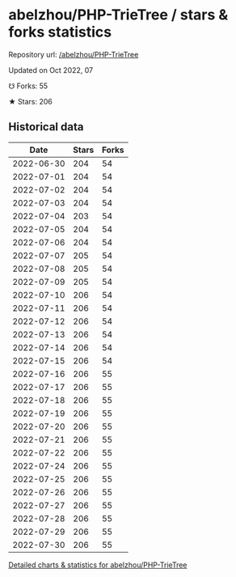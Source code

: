 # abelzhou/PHP-TrieTree / stars & forks statistics

Repository url: [/abelzhou/PHP-TrieTree](https://github.com/abelzhou/PHP-TrieTree)

Updated on Oct 2022, 07

☋ Forks: 55

★ Stars: 206

## Historical data
| Date | Stars | Forks |
|------|-------|-------|
| 2022-06-30 | 204 | 54 | 
| 2022-07-01 | 204 | 54 | 
| 2022-07-02 | 204 | 54 | 
| 2022-07-03 | 204 | 54 | 
| 2022-07-04 | 203 | 54 | 
| 2022-07-05 | 204 | 54 | 
| 2022-07-06 | 204 | 54 | 
| 2022-07-07 | 205 | 54 | 
| 2022-07-08 | 205 | 54 | 
| 2022-07-09 | 205 | 54 | 
| 2022-07-10 | 206 | 54 | 
| 2022-07-11 | 206 | 54 | 
| 2022-07-12 | 206 | 54 | 
| 2022-07-13 | 206 | 54 | 
| 2022-07-14 | 206 | 54 | 
| 2022-07-15 | 206 | 54 | 
| 2022-07-16 | 206 | 55 | 
| 2022-07-17 | 206 | 55 | 
| 2022-07-18 | 206 | 55 | 
| 2022-07-19 | 206 | 55 | 
| 2022-07-20 | 206 | 55 | 
| 2022-07-21 | 206 | 55 | 
| 2022-07-22 | 206 | 55 | 
| 2022-07-24 | 206 | 55 | 
| 2022-07-25 | 206 | 55 | 
| 2022-07-26 | 206 | 55 | 
| 2022-07-27 | 206 | 55 | 
| 2022-07-28 | 206 | 55 | 
| 2022-07-29 | 206 | 55 | 
| 2022-07-30 | 206 | 55 | 


[Detailed charts & statistics for abelzhou/PHP-TrieTree](https://reviewgithub.com/rep/abelzhou/PHP-TrieTree)
